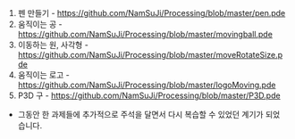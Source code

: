 1. 펜 만들기 - https://github.com/NamSuJi/Processing/blob/master/pen.pde  
2. 움직이는 공 - https://github.com/NamSuJi/Processing/blob/master/movingball.pde  
3. 이동하는 원, 사각형 - https://github.com/NamSuJi/Processing/blob/master/moveRotateSize.pde  
4. 움직이는 로고 - https://github.com/NamSuJi/Processing/blob/master/logoMoving.pde  
5. P3D 구 - https://github.com/NamSuJi/Processing/blob/master/P3D.pde

* 그동안 한 과제들에 추가적으로 주석을 달면서 다시 복습할 수 있었던 계기가 되었습니다.
